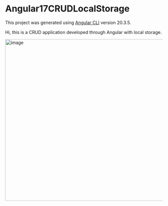 # Angular17CRUDLocalStorage

This project was generated using [Angular CLI](https://github.com/angular/angular-cli) version 20.3.5.

Hi, this is a CRUD application developed through Angular with local storage.

<img width="1912" height="517" alt="image" src="https://github.com/user-attachments/assets/7657a5d0-e046-42a2-9f7c-657cc0bebe99" />

